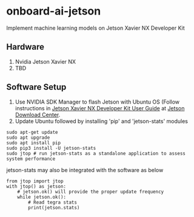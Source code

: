 # onboard-ai-jetson
Implement machine learning models on Jetson Xavier NX Developer Kit

## Hardware
1. Nvidia Jetson Xavier NX
2. TBD

## Software Setup
1. Use NVIDIA SDK Manager to flash Jetson with Ubuntu OS (Follow instructions in [Jetson Xavier NX Developer Kit User Guide](https://developer.nvidia.com/jetson-xavier-nx-developer-kit-user-guide) at [Jetson Download Center](https://developer.nvidia.com/embedded/downloads#?search=Developer%20Kit%20User%20Guide).
2. Update Ubuntu followed by installing 'pip' and 'jetson-stats' modules

```shell
sudo apt-get update
sudo apt upgrade
sudo apt install pip
sudo pip3 install -U jetson-stats
sudo jtop # run jetson-stats as a standalone application to assess system performance
```
jetson-stats may also be integrated with the software as below
```shell
from jtop import jtop
with jtop() as jetson:
    # jetson.ok() will provide the proper update frequency
    while jetson.ok():
        # Read tegra stats
        print(jetson.stats)
```
